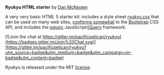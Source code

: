 **Ryukyu HTML starter** by [Dan McKeown](http://danmckeown.info)

A very very basic HTML 5 starter kit: includes a style sheet [ryukyu.css](css/ryukyu.css) that can be used on many web sites, [conforms somewhat](ryukyu-docs/BootstrapAPIcomponents.html) to the [Bootstrap](http://getbootstrap.com) CSS API, and includes the [joeypc](http://joeypc.com) JavaScript/[jQuery](http://jquery.com) framework.

[![Join the chat at https://gitter.im/pacificpelican/ryukyu](https://badges.gitter.im/Join%20Chat.svg)](https://gitter.im/pacificpelican/ryukyu?utm_source=badge&utm_medium=badge&utm_campaign=pr-badge&utm_content=badge)

Ryukyu is released under the MIT [license](LICENSE).